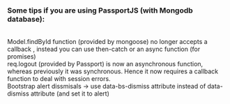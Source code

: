 <h3>Some tips if you are using PassportJS (with Mongodb database):</h3>
<br>
 Model.findById function (provided by mongoose) no longer accepts a callback , instead you can use then-catch or an async function (for promises)
<br>
 req.logout (provided by Passport) is now an asynchronous function, whereas previously it was synchronous. Hence it now requires a callback function to deal with session errors. 
<br>
Bootstrap alert dissmisals -> use data-bs-dismiss attribute instead of data-dismiss attribute (and set it to alert)
